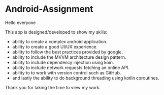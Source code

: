 # Android-Assignment
Hello everyone

This app is designed/developed to show my skills:

- ability to create a complex android application.
- ability to create a good UI/UX experience.
- ability to follow the best practices provided by google.
- ability to include the MVVM architecture design pattern.
- ability to include dependency injection using koin.
- ability to include network requests fetching an online API.
- ability to to work with version control such as GitHub.
- and lastly the ability to do background threading using kotlin coroutines.

Thank you for taking the time to view my work.
